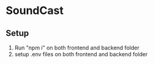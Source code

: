 # SoundCast
## Setup
1. Run "npm i" on both frontend and backend folder
2. setup .env files on both frontend and backend folder